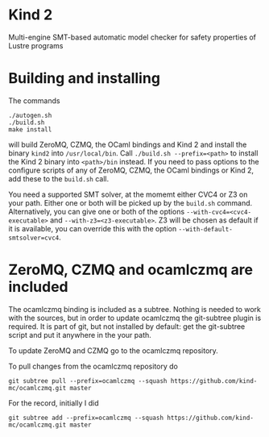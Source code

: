 Kind 2
======

Multi-engine SMT-based automatic model checker for safety properties of Lustre programs


Building and installing
=======================

The commands

    ./autogen.sh
    ./build.sh
    make install

will build ZeroMQ, CZMQ, the OCaml bindings and Kind 2 and install the binary `kind2` into `/usr/local/bin`. Call `./build.sh --prefix=<path>` to install the Kind 2 binary into `<path>/bin` instead. If you need to pass options to the configure scripts of any of ZeroMQ, CZMQ, the OCaml bindings or Kind 2, add these to the `build.sh` call.

You need a supported SMT solver, at the momemt either CVC4 or Z3 on your path. Either one or both will be picked up by the `build.sh` command. Alternatively, you can give one or both of the options `--with-cvc4=<cvc4-executable>` and `--with-z3=<z3-executable>`. Z3 will be chosen as default if it is available, you can override this with the option `--with-default-smtsolver=cvc4`.

ZeroMQ, CZMQ and ocamlczmq are included
=======================================

The ocamlczmq binding is included as a subtree. Nothing is needed to work with the sources, but in order to update ocamlczmq the git-subtree plugin is required. It is part of git, but not installed by default: get the git-subtree script and put it anywhere in the your path.

To update ZeroMQ and CZMQ go to the ocamlczmq repository.

To pull changes from the ocamlczmq repository do 

    git subtree pull --prefix=ocamlczmq --squash https://github.com/kind-mc/ocamlczmq.git master

For the record, initially I did 

    git subtree add --prefix=ocamlczmq --squash https://github.com/kind-mc/ocamlczmq.git master

